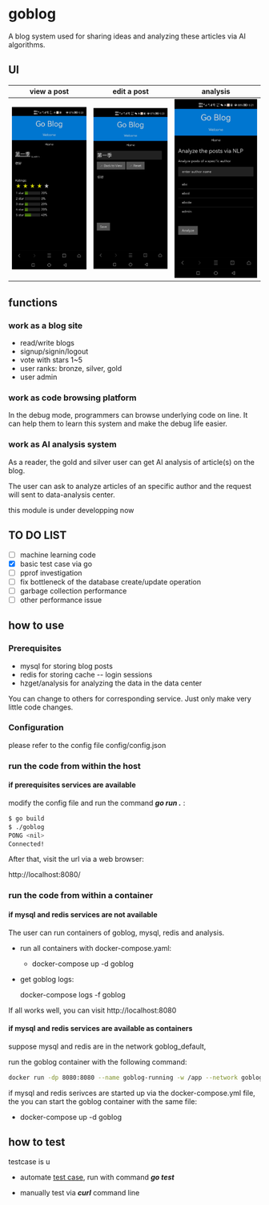# goblog

A blog system used for sharing ideas and analyzing
these articles via AI algorithms.

## UI

view a post | edit a post | analysis
:----------:|:-----------:|:-------:
![view](./pic/view.png)|![edit](./pic/edit.png)|![analysis](./pic/analysis.png)

## functions

### work as a blog site

* read/write blogs
* signup/signin/logout
* vote with stars 1~5
* user ranks: bronze, silver, gold
* user admin

### work as code browsing platform

In the debug mode, programmers can browse underlying code on line.
It can help them to learn this system and make the debug life easier.

### work as AI analysis system

As a reader, the gold and silver user can
get AI analysis of article(s) on the blog.

The user can ask to analyze articles of an specific author
and the request will sent to data-analysis center.

this module is under developping now

## TO DO LIST

- [ ] machine learning code
- [x] basic test case via go
- [ ] pprof investigation
- [ ] fix bottleneck of the database create/update operation
- [ ] garbage collection performance
- [ ] other performance issue

## how to use

### Prerequisites

* mysql for storing blog posts
* redis for storing cache -- login sessions
* hzget/analysis for analyzing the data in the data center

You can change to others for corresponding service. Just only make very little code changes.

### Configuration

please refer to the config file config/config.json

### run the code from within the host

#### if prerequisites services are available

modify the config file and run the command ***go run .*** :

```bash
$ go build
$ ./goblog
PONG <nil>
Connected!

```

After that, visit the url via a web browser:

http://localhost:8080/

### run the code from within a container

#### if mysql and redis services are not available

The user can run containers of goblog, mysql, redis and analysis.

* run all containers with docker-compose.yaml:
  * docker-compose up -d goblog

* get goblog logs:

    docker-compose logs -f goblog

If all works well, you can visit http://localhost:8080

#### if mysql and redis services are available as containers

suppose mysql and redis are in the network goblog\_default,

run the goblog container with the following command:

```bash
docker run -dp 8080:8080 --name goblog-running -w /app --network goblog_default hzget/goblog:latest sh -c "/app/goblog"
```

if mysql and redis serivces are started up via the docker-compose.yml file,
the you can start the goblog container with the same file:

* docker-compose up -d goblog

## how to test

testcase is u

* automate [test case](./test/client), run with command ***go test***

* manually test via ***curl*** command line


